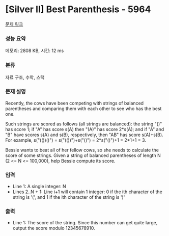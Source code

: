# [Silver II] Best Parenthesis - 5964 

[문제 링크](https://www.acmicpc.net/problem/5964) 

### 성능 요약

메모리: 2808 KB, 시간: 12 ms

### 분류

자료 구조, 수학, 스택

### 문제 설명

<p>Recently, the cows have been competing with strings of balanced parentheses and comparing them with each other to see who has the best one.</p>

<p>Such strings are scored as follows (all strings are balanced): the string "()" has score 1; if "A" has score s(A) then "(A)" has score 2*s(A); and if "A" and "B" have scores s(A) and s(B), respectively, then "AB" has score s(A)+s(B). For example, s("(())()") = s("(())")+s("()") = 2*s("()")+1 = 2*1+1 = 3.</p>

<p>Bessie wants to beat all of her fellow cows, so she needs to calculate the score of some strings. Given a string of balanced parentheses of length N (2 <= N <= 100,000), help Bessie compute its score.</p>

### 입력 

 <ul>
	<li>Line 1: A single integer: N</li>
	<li>Lines 2..N + 1: Line i+1 will contain 1 integer: 0 if the ith character of the string is '(',  and 1 if the ith character of the string is ')'</li>
</ul>

### 출력 

 <ul>
	<li>Line 1: The score of the string. Since this number can get quite large, output the  score modulo 12345678910.</li>
</ul>


